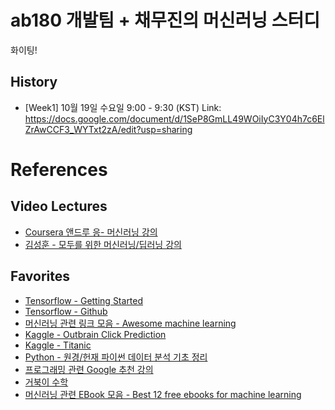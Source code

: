 # ab180 개발팀 + 채무진의 머신러닝 스터디
화이팅!

## History
- [Week1] 10월 19일 수요일 9:00 - 9:30 (KST)
  Link: https://docs.google.com/document/d/1SeP8GmLL49WOiIyC3Y04h7c6ElZrAwCCF3_WYTxt2zA/edit?usp=sharing

# References

## Video Lectures
- [Coursera 앤드루 응- 머신러닝 강의](https://www.coursera.org/learn/machine-learning/home)
- [김성훈 - 모두를 위한 머신러닝/딥러닝 강의](https://hunkim.github.io/ml/)

## Favorites 
- [Tensorflow - Getting Started](https://www.tensorflow.org/versions/r0.11/get_started/index.html)
- [Tensorflow - Github](https://github.com/tensorflow/tensorflow)
- [머신러닝 관련 링크 모음 - Awesome machine learning](https://github.com/josephmisiti/awesome-machine-learning)
- [Kaggle - Outbrain Click Prediction ](https://www.kaggle.com/c/outbrain-click-prediction)
- [Kaggle - Titanic](https://www.kaggle.com/c/titanic)
- [Python - 원경/헌재 파이썬 데이터 분석 기초 정리](https://github.com/LyuGGang/python-data-analytics-lecture)
- [프로그래밍 관련 Google 추천 강의](https://www.google.com/about/careers/students/guide-to-technical-development.html)
- [거북이 수학](http://ghebook.blogspot.jp/search/label/%EC%88%98%ED%95%99)
- [머신러닝 관련 EBook 모음 - Best 12 free ebooks for machine learning](http://www.dzineflip.com/12-best-free-ebooks-for-machine-learning/)